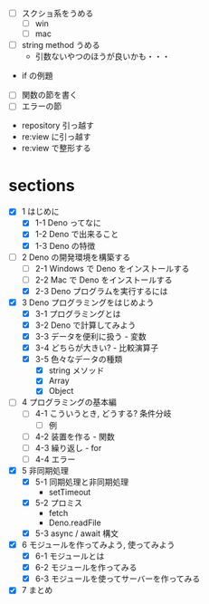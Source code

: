 - [ ] スクショ系をうめる
  - [ ] win
  - [ ] mac
- [ ] string method うめる
  - 引数ないやつのほうが良いかも・・・
- if の例題
- [ ] 関数の節を書く
- [ ] エラーの節
- repository 引っ越す
- re:view に引っ越す
- re:view で整形する

# sections

- [x] 1 はじめに
  - [x] 1-1 Deno ってなに
  - [x] 1-2 Deno で出来ること
  - [x] 1-3 Deno の特徴
- [ ] 2 Deno の開発環境を構築する
  - [ ] 2-1 Windows で Deno をインストールする
  - [ ] 2-2 Mac で Deno をインストールする
  - [x] 2-3 Deno プログラムを実行するには
- [x] 3 Deno プログラミングをはじめよう
  - [x] 3-1 プログラミングとは
  - [x] 3-2 Deno で計算してみよう
  - [x] 3-3 データを便利に扱う - 変数
  - [x] 3-4 どちらが大きい? - 比較演算子
  - [x] 3-5 色々なデータの種類
    - [x] string メソッド
    - [x] Array
    - [x] Object
- [ ] 4 プログラミングの基本編
  - [ ] 4-1 こういうとき, どうする? 条件分岐
    - [ ] 例
  - [ ] 4-2 装置を作る - 関数
  - [ ] 4-3 繰り返し - for
  - [ ] 4-4 エラー
- [x] 5 非同期処理 
  - [x] 5-1 同期処理と非同期処理 
    - setTimeout
  - [x] 5-2 プロミス 
    - fetch
    - Deno.readFile
  - [x] 5-3 async / await 構文 
- [x] 6 モジュールを作ってみよう, 使ってみよう 
  - [x] 6-1 モジュールとは
  - [x] 6-2 モジュールを作ってみる
  - [x] 6-3 モジュールを使ってサーバーを作ってみる
- [x] 7 まとめ
